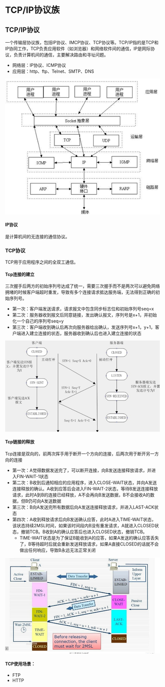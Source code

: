 # TCP/IP协议族

## TCP/IP协议

一个传输层协议族，包括IP协议、IMCP协议、TCP协议等。TCP/IP指的是TCP和IP协同工作，TCP负责应用软件（如浏览器）和网络软件间的通信，IP是网际协议，负责计算机间的通信，主要解决路由和寻址问题。

* 网络层：IP协议、ICMP协议
* 应用层：http、ftp、Telnet、SMTP、DNS

![](../../.gitbook/assets/image%20%2828%29.png)

#### IP协议

是计算机间的无连接的通信协议。

### TCP协议

TCP用于应用程序之间的全双工通信。

#### Tcp连接的建立

三次握手后两方的初始序列号达成了统一，需要三次握手而不是两次可以避免网络拥堵的时候客户端超时重发，导致有多个连接请求抵达服务端，无法得到正确的初始序列号。

* 第一次：客户端发送请求，请求报文中包含同步标志位和初始序列号seq=x
* 第二次：服务器收到报文后同意链接，发出确认报文，序列号是x+1，并初始化一个自己的序列号seq=y
* 第三次：客户端收到确认后再次向服务器给出确认，发送序列号x+1，y+1，客户端进入建立连接的状态，服务器收到确认后也进入建立连接的状态

![](../../.gitbook/assets/image%20%288%29.png)

#### Tcp链接的释放

Tcp连接是双向的，前两次挥手用于断开一个方向的连接，后两次用于断开另一方向的连接

* 第一次：A觉得数据发送完了，可以断开连接，向B发送连接释放请求，并进入FIN-WAIT-1状态
* 第二次：B收到后通知相应的应用程序，进入CLOSE-WAIT状态，并向A发送连接释放的确认。A收到应答后会进入FIN-WAIT-2状态，等待B发送连接释放请求，此时A到B的连接已经释放，A不会再向B发送数据，B不会接收A的数据，但B仍可向A发送数据
* 第三次：B向A发送完所有数据后向A发送连接释放请求，并进入LAST-ACK状态
* 第四次：A收到释放请求后向B发送确认应答，此时A进入TIME-WAIT状态，该状态持续2MSL时间，如果该时间段内B没有重发请求，A就进入CLOSED状态，撤销TCB。B收到A的确认应答后也进入CLOSED状态，撤销TCB。
  * TIME-WAIT状态是为了保证B能收到A的应答，如果A发送的确认应答丢失了，B等待超时后就会重新发送释放请求，如果A直接CLOSED的话就不会做出任何响应，导致B永远无法正常关闭

![](../../.gitbook/assets/image%20%2865%29.png)

#### TCP使用场景：

* FTP
* HTTP

